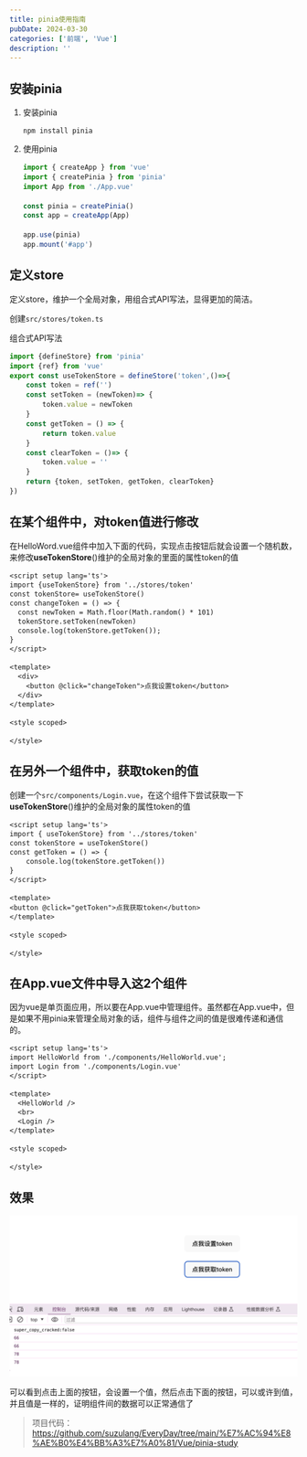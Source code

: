 ```yaml
---
title: pinia使用指南
pubDate: 2024-03-30
categories: ['前端', 'Vue']
description: ''
---
```

## 安装pinia

1. 安装pinia

   ```shell
   npm install pinia
   ```

2. 使用pinia

   ```ts
   import { createApp } from 'vue'
   import { createPinia } from 'pinia'
   import App from './App.vue'
   
   const pinia = createPinia()
   const app = createApp(App)
   
   app.use(pinia)
   app.mount('#app')
   ```



## 定义store

定义store，维护一个全局对象，用组合式API写法，显得更加的简洁。

创建`src/stores/token.ts`

组合式API写法

```ts
import {defineStore} from 'pinia'
import {ref} from 'vue'
export const useTokenStore = defineStore('token',()=>{
    const token = ref('')
    const setToken = (newToken)=> {
        token.value = newToken
    }
    const getToken = () => {
        return token.value
    }
    const clearToken = ()=> {
        token.value = ''
    }
    return {token, setToken, getToken, clearToken}
})
```

## 在某个组件中，对token值进行修改

在HelloWord.vue组件中加入下面的代码，实现点击按钮后就会设置一个随机数，来修改**useTokenStore**()维护的全局对象的里面的属性token的值

```vue
<script setup lang='ts'>
import {useTokenStore} from '../stores/token'
const tokenStore= useTokenStore()
const changeToken = () => {
  const newToken = Math.floor(Math.random() * 101)
  tokenStore.setToken(newToken)
  console.log(tokenStore.getToken());
}
</script>

<template>
  <div>
    <button @click="changeToken">点我设置token</button>
  </div>
</template>

<style scoped>

</style>
```

## 在另外一个组件中，获取token的值

创建一个`src/components/Login.vue`，在这个组件下尝试获取一下**useTokenStore**()维护的全局对象的属性token的值

```vue
<script setup lang='ts'>
import { useTokenStore} from '../stores/token'
const tokenStore = useTokenStore()
const getToken = () => {
    console.log(tokenStore.getToken())
}
</script>

<template>
<button @click="getToken">点我获取token</button>
</template>

<style scoped>

</style>
```



## 在App.vue文件中导入这2个组件

因为vue是单页面应用，所以要在App.vue中管理组件。虽然都在App.vue中，但是如果不用pinia来管理全局对象的话，组件与组件之间的值是很难传递和通信的。

```vue
<script setup lang='ts'>
import HelloWorld from './components/HelloWorld.vue';
import Login from './components/Login.vue'
</script>

<template>
  <HelloWorld />
  <br>
  <Login />
</template>

<style scoped>

</style>
```

## 效果

![image-20240322165322250](https://raw.githubusercontent.com/suzulang/typro-picgo/main/EveryDay/202403221653518.png)

可以看到点击上面的按钮，会设置一个值，然后点击下面的按钮，可以或许到值，并且值是一样的，证明组件间的数据可以正常通信了

> 项目代码：https://github.com/suzulang/EveryDay/tree/main/%E7%AC%94%E8%AE%B0%E4%BB%A3%E7%A0%81/Vue/pinia-study